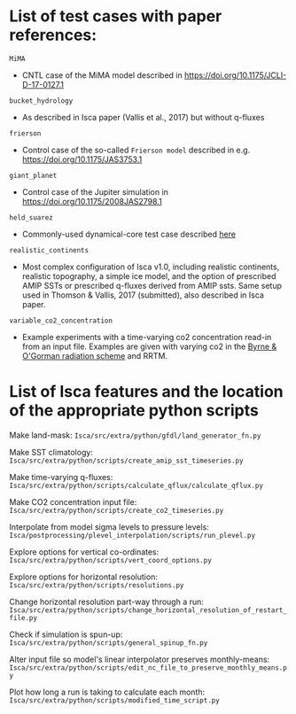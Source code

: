 # List of test cases with paper references:

`MiMA`
* CNTL case of the MiMA model described in <https://doi.org/10.1175/JCLI-D-17-0127.1>

`bucket_hydrology`
* As described in Isca paper (Vallis et al., 2017) but without q-fluxes

`frierson`
* Control case of the so-called `Frierson model` described in e.g. <https://doi.org/10.1175/JAS3753.1>

`giant_planet`
* Control case of the Jupiter simulation in <https://doi.org/10.1175/2008JAS2798.1>

`held_suarez`
* Commonly-used dynamical-core test case described [here][1]

`realistic_continents`
* Most complex configuration of Isca v1.0, including realistic continents, realistic topography, a simple ice model, and the option of prescribed AMIP SSTs or prescribed q-fluxes derived from AMIP ssts. Same setup used in Thomson & Vallis, 2017 (submitted), also described in Isca paper.

`variable_co2_concentration`
* Example experiments with a time-varying co2 concentration read-in from an input file. Examples are given with varying co2 in the [Byrne & O'Gorman radiation scheme](https://doi.org/10.1175/JCLI-D-12-00262.1) and RRTM.

# List of Isca features and the location of the appropriate python scripts

Make land-mask:
`Isca/src/extra/python/gfdl/land_generator_fn.py`

Make SST climatology:
`Isca/src/extra/python/scripts/create_amip_sst_timeseries.py`

Make time-varying q-fluxes:
`Isca/src/extra/python/scripts/calculate_qflux/calculate_qflux.py`

Make CO2 concentration input file:
`Isca/src/extra/python/scripts/create_co2_timeseries.py`

Interpolate from model sigma levels to pressure levels:
`Isca/postprocessing/plevel_interpolation/scripts/run_plevel.py`

Explore options for vertical co-ordinates:
`Isca/src/extra/python/scripts/vert_coord_options.py`

Explore options for horizontal resolution:
`Isca/src/extra/python/scripts/resolutions.py`

Change horizontal resolution part-way through a run:
`Isca/src/extra/python/scripts/change_horizontal_resolution_of_restart_file.py`

Check if simulation is spun-up:
`Isca/src/extra/python/scripts/general_spinup_fn.py`

Alter input file so model's linear interpolator preserves monthly-means:
`Isca/src/extra/python/scripts/edit_nc_file_to_preserve_monthly_means.py`

Plot how long a run is taking to calculate each month:
`Isca/src/extra/python/scripts/modified_time_script.py`

[1]: https://doi.org/10.1175/1520-0477(1994)075<1825:APFTIO>2.0.CO;2